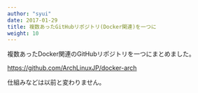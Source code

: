 ```yaml
---
author: "syui"
date: 2017-01-29
title: 複数あったGitHubリポジトリ(Docker関連)を一つに
weight: 10
---
```


複数あったDocker関連のGitHubリポジトリを一つにまとめました。

https://github.com/ArchLinuxJP/docker-arch

仕組みなどは以前と変わりません。


